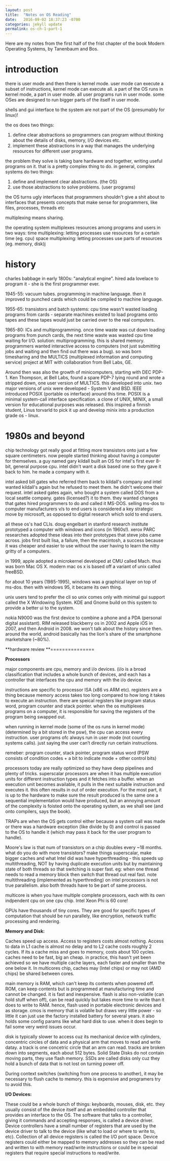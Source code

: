 ```yaml
---
layout: post
title:  "Notes on OS Reading"
date:   2016-09-02 18:37:23 -0700
categories: jekyll update
permalink: os-ch-1-part-1
---
```


Here are my notes from the first half of the frist chapter of the book Modern Operating Systems, by Tanenbaum and Bos.

**introduction**
============

there is user mode and then there is kernel mode. user mode can execute a subset of instructions, kernel mode can execute all. a part of the OS runs in kernel mode, a part in user mode. all user programs run in user mode. some OSes are designed to run bigger parts of the itself in user mode.

shells and gui interface to the system are not part of the OS (presumably for linux)!

the os does two things:
1. define clear abstractions so programmers can program without thinking about the details of disks, memory, I/O devices etc.
2. implement these abstractions in a way that manages the underlying resources for different user programs.

the problem they solve is taking bare hardware and together, writing useful programs on it. that is a pretty complex thing to do. in general, complex systems do two things:
1. define and implement clear abstractions. (the OS)
2. use those abstractions to solve problems. (user programs)

the OS turns ugly interfaces that programmers shouldn't give a shit about to interfaces that presents concepts that make sense for programmers, like files, processes, threads etc

multiplexing means sharing.

the operating system multiplexes resources among programs and users in two ways:
time multiplexing: letting processes use resources for a certain time (eg. cpu)
space multiplexing: letting processes use parts of resources (eg. memory, disk)j

**history**
=======

charles babbage in early 1800s: "analytical engine". hired ada lovelace to program it - she is the first programmer ever.

1945-55: vacuum tubes. programming in machine language. then it improved to punched cards which could be compiled to machine language.

1955-65: transistors and batch systems: cpu time wasn't wasted loading programs from cards - separate machines existed to load programs onto tapes and these tapes would just be carried over to the real computers.

1965-80: ICs and multiprogramming. once time waste was cut down loading programs from punch cards, the next time waste was wasted cpu time waiting for I/O. solution: multiprogramming. this is shared memory. programmers wanted interactive access to computers (not just submitting jobs and waiting and then find out there was a bug). so was born timesharing and the MULTICS (multiplexed information and computing service) project at MIT with collaboration from Bell Labs, GE.

Around then was also the growth of minicomputers, starting with DEC PDP-1. Ken Thompson, at Bell Labs, found a spare PDP-7 lying round and wrote a stripped down, one user version of MULTICS. this developed into unix. two major versions of unix were developed - System V and BSD. IEEE introduced POSIX (portable os interface) around this time. POSIX is a minimal system-call interface specification. a clone of UNIX, MINIX, a small version for educational purposes was released. this inspired a finnish student, Linus torvarld to pick it up and develop minix into a production grade os - linux.

1980s and beyond
================

chip technology got really good at fitting more transistors onto just a few square centimeters. now people started thinking about having a computer for themselves. a guy named gary kildall built an OS for intel's first ever 8-bit, general purpose cpu. intel didn't want a disk based one so they gave it back to him. he made a company with it.

intel asked bill gates who referred them back to kildall's company and intel wanted kildall's again but he refused to meet them. he didn't welcome their request. intel asked gates again, who bought a system called DOS from a local seattle company.
gates (licensed?) it to them. they wanted changes that gates hired programmers to do and called it MS-DOS. selling ms-dos to computer manufacturers v/s to end users is considered a key strategic move by microsoft, as opposed to digital research which sold to end users.

all these os's had CLIs. doug engelbart in stanford research institute prototyped a computer with windows and icons (in 1960s!). xerox PARC researches adopted these ideas into their prototypes that steve jobs came across. jobs first built lisa, a failure, then the macintosh, a success because it was cheaper and easier to use without the user having to learn the nitty gritty of a computers.

in 1999, apple adopted a microkernel developed at CMU called Mach. thus was born Mac OS X. modern mac os x is based off a variant of unix called freeBSD.

for about 10 years (1985-1995), windows was a graphical layer on top of ms-dos. then with windows 95, it became its own thing.

unix users tend to prefer the cli so unix comes only with minimal gui support called the X Windowing System. KDE and Gnome build on this system to provide a better ui to the system.

nokia N9000 was the first device to combine a phone and a PDA (personal digital assistant). RIM released blackberry os in 2002 and Apple iOS in 2007, and then Android in 2008. we won't talk about the history since then. around the world, android basically has the lion's share of the smartphone marketshare (~80%).

**hardware review
**===============

**Processors**

major components are cpu, memory and i/o devices. (i/o is a broad classification that includes a whole bunch of devices, and each has a controller that interfaces the cpu and memory with the i/o device.

instructions are specific to processor ISA (x86 vs ARM etc). registers are a thing because memory access takes too long compared to how long it takes to execute an instruction. there are speical registers like program status word, program counter and stack pointer. when the os multiplexes programs on a computer, it is responsible for saving the registers of the program being swapped out.

when running in kernel mode (some of the os runs in kernel mode) (determined by a bit stored in the psw), the cpu can access every instruction. user programs ofc always run in user mode (not counting systems calls). just saying the user can’t directly run certain instructions.

remeber: program counter, stack pointer, program status word (PSW consists of condition codes + a bit to indicate mode + other control bits)

processors today are really optimized so they have deep pipelines and plenty of tricks. superscalar processors are when it has multiple execution units for different instruction types and it fetches into a buffer. when an execution unit becomes available, it pulls in the next suitable instruction and executes it. this often results in out of order execution. For the most part, it is up to the hardware to make sure the result produced is the same one a sequential implementation would have produced, but an annoying amount of the complexity is foisted onto the operating system, as we shall see (and onto compilers, says the book).

TRAPs are when the OS gets control either because a system call was made or there was a hardware exception (like divide by 0) and control is passed to the OS to handle it (which may pass it back for the user program to handle).

Moore's law is that num of transistors on a chip doubles every ~18 months. what do you do with more transistors? make things superscalar, make bigger caches and what Intel did was have hyperthreading - this speeds up multithreading, NOT by having duplicate execution units but by maintaining state of both threads so that switching is super fast. eg: when one thread needs to read a memory block then switch that thread out real fast. note multithreading (implemented as hyperthreding) on intel processors is not true parallelism. also both threads have to be part of same process.

multicore is when you have multiple complete processors, each with its own indpendent cpu on one cpu chip. Intel Xeon Phi is 60 core!

GPUs have thousands of tiny cores. They are good for specific types of computation that should be run parallely, like encryption, network traffic processing and rendering.

**Memory and Disk:**

Caches speed up access. Access to registers costs almost nothing. Access to data in L1 cache is almost no delay and to L2 cache costs roughly 2 cycles. If its a cache miss and goes to memory, costs about 100 cycles. caches need to be fast, big an cheap. in practice, this hasn't yet been achieved so we have multiple cache layers, each faster and smaller than the one below it. In multicores chip, caches may (Intel chips) or may not (AMD chips) be shared between cores.

main memory is RAM, which can't keep its contents when powered off. ROM, can keep contents but is programmed at manufacturing time and cannot be changed. it is fast and inexpensive. flash is also non-volatile (can hold stuff when off), can be read quickly but takes more time to write than it does to write to RAM. hence, flash used in portable electronic devices and as storage. cmos is memory that is volatile but draws very little power - so little it can just use the factory installed battery for several years. it also holds some config params like what hard disk to use. when it does begin to fail some very weird issues occur.

disk is typically slower to access cuz its mechanical device with cylinders, concentric circles of data and a physical arm that moves to read and write datay. a track is one concetric circle that an arm can read. tracks are broken down into segments, each about 512 bytes. Solid State Disks do not contain moving parts, they use flash memory. SSDs are called disks only cuz they hold a bunch of data that is not lost on turning power off.

During context switches (switching from one process to another), it may be necessary to flush cache to memory. this is expensive and programers try to avoid this.

**I/O Devices:**

These could be a whole bunch of things: keyboards, mouses, disk, etc. they usually consist of the device itself and an embedded controller that provides an interface to the OS. The software that talks to a controller, giving it commands and accepting responses, is called a device driver. Device controllers have a small number of registers that are used by the device driver to talk to the device (like what to load or where to write to, etc). Collection of all device registers is called the I/O port space. Device registers could either be mapped to memory addresses so they can be read and written to with memory read/write instructions or could be in special registers that require special instructions to read/write.

